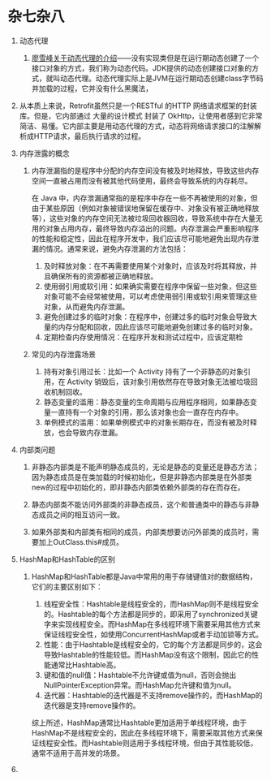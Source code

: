 # 杂七杂八

1. 动态代理
   1. [廖雪峰关于动态代理的介绍](https://www.liaoxuefeng.com/wiki/1252599548343744/1264804593397984)——没有实现类但是在运行期动态创建了一个接口对象的方式，我们称为动态代码。JDK提供的动态创建接口对象的方式，就叫动态代理。动态代理实际上是JVM在运行期动态创建class字节码并加载的过程，它并没有什么黑魔法，
2. 从本质上来说，Retrofit虽然只是一个RESTful 的HTTP 网络请求框架的封装库。但是，它内部通过 大量的设计模式 封装了 OkHttp，让使用者感到它非常简洁、易懂。它内部主要是用动态代理的方式，动态将网络请求接口的注解解析成HTTP请求，最后执行请求的过程。
3. 内存泄露的概念

   1. 内存泄漏指的是程序中分配的内存空间没有被及时地释放，导致这些内存空间一直被占用而没有被其他代码使用，最终会导致系统的内存耗尽。

      在 Java 中，内存泄漏通常指的是程序中存在一些不再被使用的对象，但由于某些原因（例如对象被错误地保留在缓存中、对象没有被正确地释放等），这些对象的内存空间无法被垃圾回收器回收，导致系统中存在大量无用的对象占用内存，最终导致内存溢出的问题。内存泄漏会严重影响程序的性能和稳定性，因此在程序开发中，我们应该尽可能地避免出现内存泄漏的情况。通常来说，避免内存泄漏的方法包括：

      1. 及时释放对象：在不再需要使用某个对象时，应该及时将其释放，并且确保所有的资源都被正确地释放。
      2. 使用弱引用或软引用：如果确实需要在程序中保留一些对象，但这些对象可能不会经常被使用，可以考虑使用弱引用或软引用来管理这些对象，从而避免内存泄漏。
      3. 避免创建过多的临时对象：在程序中，创建过多的临时对象会导致大量的内存分配和回收，因此应该尽可能地避免创建过多的临时对象。
      4. 定期检查内存使用情况：在程序开发和测试过程中，应该定期检
   2. 常见的内存泄露场景

      1. 持有对象引用过长：比如一个 Activity 持有了一个非静态的对象引用，在 Activity 销毁后，该对象引用依然存在导致对象无法被垃圾回收机制回收。
      2. 静态变量的滥用：静态变量的生命周期与应用程序相同，如果静态变量一直持有一个对象的引用，那么该对象也会一直存在内存中。
      3. 单例模式的滥用：如果单例模式中的对象长期存在，而没有被及时释放，也会导致内存泄漏。
4. 内部类问题

   1. 非静态内部类是不能声明静态成员的，无论是静态的变量还是静态方法；因为静态成员是在类加载的时候初始化，但是非静态内部类是在外部类new的过程中初始化的，即非静态内部类依赖外部类的存在而存在。

   1. 静态内部类不能访问外部类的非静态成员，这个和普通类中的静态与非静态成员之间的相互访问一致。

   1. 如果外部类和内部类有相同的成员，内部类想要访问外部类的成员时，需要加上OutClass.this#成员。

5. HashMap和HashTable的区别

   1. HashMap和HashTable都是Java中常用的用于存储键值对的数据结构，它们的主要区别如下：

      1. 线程安全性：Hashtable是线程安全的，而HashMap则不是线程安全的。Hashtable的每个方法都是同步的，即采用了synchronized关键字来实现线程安全。而HashMap在多线程环境下需要采用其他方式来保证线程安全性，如使用ConcurrentHashMap或者手动加锁等方式。
      2. 性能：由于Hashtable是线程安全的，它的每个方法都是同步的，这会导致Hashtable的性能较低。而HashMap没有这个限制，因此它的性能通常比Hashtable高。
      3. 键和值的null值：Hashtable不允许键或值为null，否则会抛出NullPointerException异常。而HashMap允许键和值为null。
      4. 迭代器：Hashtable的迭代器是不支持remove操作的，而HashMap的迭代器是支持remove操作的。

      综上所述，HashMap通常比Hashtable更加适用于单线程环境，由于HashMap不是线程安全的，因此在多线程环境下，需要采取其他方式来保证线程安全性。而Hashtable则适用于多线程环境，但由于其性能较低，通常不适用于高并发的场景。

6. 


